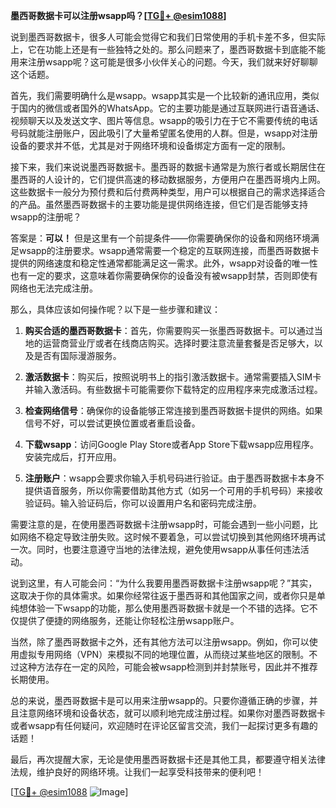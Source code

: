 **墨西哥数据卡可以注册wsapp吗？[[TG💪+ @esim1088](https://t.me/s/esim1088)]**

说到墨西哥数据卡，很多人可能会觉得它和我们日常使用的手机卡差不多，但实际上，它在功能上还是有一些独特之处的。那么问题来了，墨西哥数据卡到底能不能用来注册wsapp呢？这可能是很多小伙伴关心的问题。今天，我们就来好好聊聊这个话题。

首先，我们需要明确什么是wsapp。wsapp其实是一个比较新的通讯应用，类似于国内的微信或者国外的WhatsApp。它的主要功能是通过互联网进行语音通话、视频聊天以及发送文字、图片等信息。wsapp的吸引力在于它不需要传统的电话号码就能注册账户，因此吸引了大量希望匿名使用的人群。但是，wsapp对注册设备的要求并不低，尤其是对于网络环境和设备绑定方面有一定的限制。

接下来，我们来说说墨西哥数据卡。墨西哥的数据卡通常是为旅行者或长期居住在墨西哥的人设计的，它们提供高速的移动数据服务，方便用户在墨西哥境内上网。这些数据卡一般分为预付费和后付费两种类型，用户可以根据自己的需求选择适合的产品。虽然墨西哥数据卡的主要功能是提供网络连接，但它们是否能够支持wsapp的注册呢？

答案是：**可以！** 但是这里有一个前提条件——你需要确保你的设备和网络环境满足wsapp的注册要求。wsapp通常需要一个稳定的互联网连接，而墨西哥数据卡提供的网络速度和稳定性通常都能满足这一需求。此外，wsapp对设备的唯一性也有一定的要求，这意味着你需要确保你的设备没有被wsapp封禁，否则即使有网络也无法完成注册。

那么，具体应该如何操作呢？以下是一些步骤和建议：

1. **购买合适的墨西哥数据卡**：首先，你需要购买一张墨西哥数据卡。可以通过当地的运营商营业厅或者在线商店购买。选择时要注意流量套餐是否足够大，以及是否有国际漫游服务。

2. **激活数据卡**：购买后，按照说明书上的指引激活数据卡。通常需要插入SIM卡并输入激活码。有些数据卡可能需要你下载特定的应用程序来完成激活过程。

3. **检查网络信号**：确保你的设备能够正常连接到墨西哥数据卡提供的网络。如果信号不好，可以尝试更换位置或者重启设备。

4. **下载wsapp**：访问Google Play Store或者App Store下载wsapp应用程序。安装完成后，打开应用。

5. **注册账户**：wsapp会要求你输入手机号码进行验证。由于墨西哥数据卡本身不提供语音服务，所以你需要借助其他方式（如另一个可用的手机号码）来接收验证码。输入验证码后，你可以设置用户名和密码完成注册。

需要注意的是，在使用墨西哥数据卡注册wsapp时，可能会遇到一些小问题，比如网络不稳定导致注册失败。这时候不要着急，可以尝试切换到其他网络环境再试一次。同时，也要注意遵守当地的法律法规，避免使用wsapp从事任何违法活动。

说到这里，有人可能会问：“为什么我要用墨西哥数据卡注册wsapp呢？”其实，这取决于你的具体需求。如果你经常往返于墨西哥和其他国家之间，或者你只是单纯想体验一下wsapp的功能，那么使用墨西哥数据卡就是一个不错的选择。它不仅提供了便捷的网络服务，还能让你轻松注册wsapp账户。

当然，除了墨西哥数据卡之外，还有其他方法可以注册wsapp。例如，你可以使用虚拟专用网络（VPN）来模拟不同的地理位置，从而绕过某些地区的限制。不过这种方法存在一定的风险，可能会被wsapp检测到并封禁账号，因此并不推荐长期使用。

总的来说，墨西哥数据卡是可以用来注册wsapp的。只要你遵循正确的步骤，并且注意网络环境和设备状态，就可以顺利地完成注册过程。如果你对墨西哥数据卡或者wsapp有任何疑问，欢迎随时在评论区留言交流，我们一起探讨更多有趣的话题！

最后，再次提醒大家，无论是使用墨西哥数据卡还是其他工具，都要遵守相关法律法规，维护良好的网络环境。让我们一起享受科技带来的便利吧！

[[TG💪+ @esim1088](https://t.me/s/esim1088) ![Image](https://i.postimg.cc/4NQfJmqS/Snipaste-2025-05-13-00-14-12.png)]